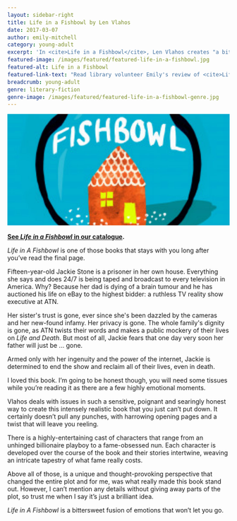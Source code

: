 ```yaml
---
layout: sidebar-right
title: Life in a Fishbowl by Len Vlahos
date: 2017-03-07
author: emily-mitchell
category: young-adult
excerpt: 'In <cite>Life in a Fishbowl</cite>, Len Vlahos creates "a bittersweet fusion of emotions that won’t let you go."'
featured-image: /images/featured/featured-life-in-a-fishbowl.jpg
featured-alt: Life in a Fishbowl
featured-link-text: "Read library volunteer Emily's review of <cite>Life in a Fishbowl</cite>, by Len Vlahos."
breadcrumb: young-adult
genre: literary-fiction
genre-image: /images/featured/featured-life-in-a-fishbowl-genre.jpg
---
```


![Life in a Fishbowl](/images/featured/featured-life-in-a-fishbowl.jpg)

**[See <cite>Life in a Fishbowl</cite> in our catalogue](https://suffolk.spydus.co.uk/cgi-bin/spydus.exe/ENQ/OPAC/BIBENQ?BRN=2083324).**

<cite>Life in A Fishbowl</cite> is one of those books that stays with you long after you’ve read the final page.

Fifteen-year-old Jackie Stone is a prisoner in her own house. Everything she says and does 24/7 is being taped and broadcast to every television in America. Why? Because her dad is dying of a brain tumour and he has auctioned his life on eBay to the highest bidder: a ruthless TV reality show executive at ATN.

Her sister's trust is gone, ever since she's been dazzled by the cameras and her new-found infamy. Her privacy is gone. The whole family's dignity is gone, as ATN twists their words and makes a public mockery of their lives on <cite>Life and Death</cite>. But most of all, Jackie fears that one day very soon her father will just be ... gone.

Armed only with her ingenuity and the power of the internet, Jackie is determined to end the show and reclaim all of their lives, even in death.

I loved this book. I’m going to be honest though, you will need some tissues while you’re reading it as there are a few highly emotional moments.

Vlahos deals with issues in such a sensitive, poignant and searingly honest way to create this intensely realistic book that you just can’t put down. It certainly doesn’t pull any punches, with harrowing opening pages and a twist that will leave you reeling.

There is a highly-entertaining cast of characters that range from an unhinged billionaire playboy to a fame-obsessed nun. Each character is developed over the course of the book and their stories intertwine, weaving an intricate tapestry of what fame really costs.

Above all of those, is a unique and thought-provoking perspective that changed the entire plot and for me, was what really made this book stand out. However, I can’t mention any details without giving away parts of the plot, so trust me when I say it’s just a brilliant idea.

<cite>Life in A Fishbowl</cite> is a bittersweet fusion of emotions that won’t let you go.
